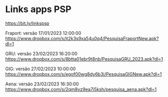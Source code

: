 # Links apps PSP
https://bit.ly/linkspsp

Fraport: versão 17/01/2023  12:00:00
https://www.dropbox.com/s/it2k3s9xa54u0q4/PesquisaFraportNew.apk?dl=1
 
GRU: versão 23/02/2023  16:20:00
https://www.dropbox.com/s/8btta01ebr9t8nb/PesquisaGRU_2023.apk?dl=1
 
GIG: versão 27/02/2023  10:00:00
https://www.dropbox.com/s/egof00wg8dy6b3i/PesquisaGIGNew.apk?dl=1
 
Aena: versão 23/02/2023  16:30:00
https://www.dropbox.com/s/2qm8vz9ea7i5ksh/pesquisa_aena.apk?dl=1

















 





